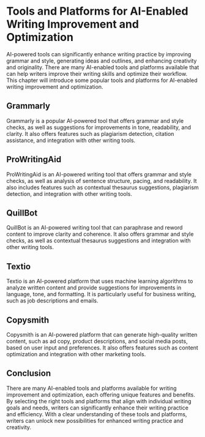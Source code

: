 Tools and Platforms for AI-Enabled Writing Improvement and Optimization
=======================================================================================================================================

AI-powered tools can significantly enhance writing practice by improving grammar and style, generating ideas and outlines, and enhancing creativity and originality. There are many AI-enabled tools and platforms available that can help writers improve their writing skills and optimize their workflow. This chapter will introduce some popular tools and platforms for AI-enabled writing improvement and optimization.

Grammarly
---------

Grammarly is a popular AI-powered tool that offers grammar and style checks, as well as suggestions for improvements in tone, readability, and clarity. It also offers features such as plagiarism detection, citation assistance, and integration with other writing tools.

ProWritingAid
-------------

ProWritingAid is an AI-powered writing tool that offers grammar and style checks, as well as analysis of sentence structure, pacing, and readability. It also includes features such as contextual thesaurus suggestions, plagiarism detection, and integration with other writing tools.

QuillBot
--------

QuillBot is an AI-powered writing tool that can paraphrase and reword content to improve clarity and coherence. It also offers grammar and style checks, as well as contextual thesaurus suggestions and integration with other writing tools.

Textio
------

Textio is an AI-powered platform that uses machine learning algorithms to analyze written content and provide suggestions for improvements in language, tone, and formatting. It is particularly useful for business writing, such as job descriptions and emails.

Copysmith
---------

Copysmith is an AI-powered platform that can generate high-quality written content, such as ad copy, product descriptions, and social media posts, based on user input and preferences. It also offers features such as content optimization and integration with other marketing tools.

Conclusion
----------

There are many AI-enabled tools and platforms available for writing improvement and optimization, each offering unique features and benefits. By selecting the right tools and platforms that align with individual writing goals and needs, writers can significantly enhance their writing practice and efficiency. With a clear understanding of these tools and platforms, writers can unlock new possibilities for enhanced writing practice and creativity.

